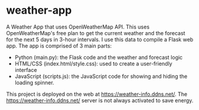 # weather-app
A Weather App that uses OpenWeatherMap API.
This uses OpenWeatherMap's free plan to get the current weather and the forecast for the next 5 days in 3-hour intervals.
I use this data to compile a Flask web app. The app is comprised of 3 main parts:
- Python (main.py): the Flask code and the weather and forecast logic
- HTML/CSS (index.html/style.css): used to create a user-friendly interface
- JavaScript (scripts.js): the JavaScript code for showing and hiding the loading spinner.

This project is deployed on the web at https://weather-info.ddns.net/.
The https://weather-info.ddns.net/ server is not always activated to save energy.